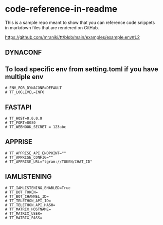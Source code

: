 # code-reference-in-readme

This is a sample repo meant to show that you can reference code snippets in markdown files that are rendered on GitHub.

https://github.com/mraniki/tt/blob/main/examples/example.env#L2


<script src="https://emgithub.com/embed-v2.js?target=https%3A%2F%2Fgithub.com%2Fmraniki%2Ftt%2Fblob%2Fmain%2Fexamples%2Fexample.env&style=default&type=markdown&showLineNumbers=on&showCopy=on&fetchFromJsDelivr=on"></script>


## DYNACONF ######
## To load specific env from setting.toml if you have multiple env 
    # ENV_FOR_DYNACONF=DEFAULT
    # TT_LOGLEVEL=INFO

## FASTAPI #######
    # TT_HOST=0.0.0.0
    # TT_PORT=8080
    # TT_WEBHOOK_SECRET = 123abc

## APPRISE #######
    # TT_APPRISE_API_ENDPOINT=""
    # TT_APPRISE_CONFIG=""
    # TT_APPRISE_URL="tgram://TOKEN/CHAT_ID"

## IAMLISTENING ##
    # TT_IAMLISTENING_ENABLED=True
    # TT_BOT_TOKEN=
    # TT_BOT_CHANNEL_ID=
    # TT_TELETHON_API_ID=
    # TT_TELETHON_API_HASH=
    # TT_MATRIX_HOSTNAME=
    # TT_MATRIX_USER=
    # TT_MATRIX_PASS=
